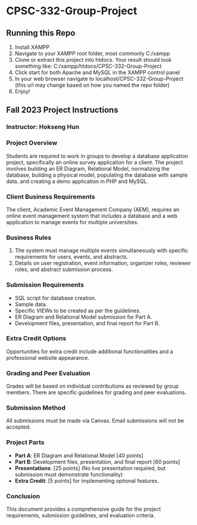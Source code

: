 # CPSC-332-Group-Project
## Running this Repo
1. Install XAMPP
2. Navigate to your XAMPP root folder, most commonly C:/xampp
3. Clone or extract this project into htdocs. Your result should look something like: C:/xampp/htdocs/CPSC-332-Group-Project
4. Click start for both Apache and MySQL in the XAMPP control panel
5. In your web browser navigate to localhost/CPSC-332-Group-Project (this url may change based on how you named the repo folder)
6. Enjoy!
   
## Fall 2023 Project Instructions

### Instructor: Hokseng Hun

### Project Overview
Students are required to work in groups to develop a database application project, specifically an online survey application for a client. The project involves building an ER Diagram, Relational Model, normalizing the database, building a physical model, populating the database with sample data, and creating a demo application in PHP and MySQL.

### Client Business Requirements
The client, Academic Event Management Company (AEM), requires an online event management system that includes a database and a web application to manage events for multiple universities.

### Business Rules
1. The system must manage multiple events simultaneously with specific requirements for users, events, and abstracts.
2. Details on user registration, event information, organizer roles, reviewer roles, and abstract submission process.

### Submission Requirements
- SQL script for database creation.
- Sample data.
- Specific VIEWs to be created as per the guidelines.
- ER Diagram and Relational Model submission for Part A.
- Development files, presentation, and final report for Part B.

### Extra Credit Options
Opportunities for extra credit include additional functionalities and a professional website appearance.

### Grading and Peer Evaluation
Grades will be based on individual contributions as reviewed by group members. There are specific guidelines for grading and peer evaluations.

### Submission Method
All submissions must be made via Canvas. Email submissions will not be accepted.

### Project Parts
- **Part A**: ER Diagram and Relational Model [40 points]
- **Part B**: Development files, presentation, and final report [60 points]
- **Presentations**: [25 points] (No live presentation required, but submission must demonstrate functionality)
- **Extra Credit**: [5 points] for implementing optional features.

### Conclusion
This document provides a comprehensive guide for the project requirements, submission guidelines, and evaluation criteria.

